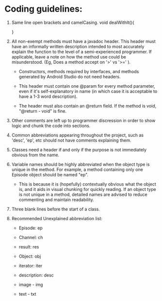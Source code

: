 # Coding guidelines:

1. Same line open brackets and camelCasing. void dealWithIt(){

   }

2. All non-exempt methods must have a javadoc header. This header must have an informally written description intended to most 
accurately explain the function to the level of a semi-experienced programmer. If applicable, leave a note on how the method use could 
be misunderstood. (Eg, Does a method accept on '>' vs '>=' ).

   - Constructors, methods required by interfaces, and methods generated by Android Studio do not need headers.

   - This header must contain one @param for every method parameter, even if it's self-explanatory in name (in which case it is acceptable to have a 1-3 word description).

   - The header must also contain an @return field. If the method is void, "@return - void" is fine.

3. Other comments are left up to programmer discression in order to show logic and chunk the code into 
sections.

4. Common abbreviations appearing throughout the project, 
such as 'desc', 'ep', etc should not have comments explaining them.

5. Classes need a header if and only if the purpose is not immediately obvious from the name. 

6. Variable names should be highly abbreviated when the object type is unique in the method.
For example, a method containing only one Episode object should be named "ep". 

   - This is because it is (hopefully) contextually obvious what the object is, and it aids in visual chunking for quickly reading.
If an object type is not unique in a method, detailed names are advised to reduce commenting and maintain
readability.

7. Three blank lines before the start of a class.

8. Recommended Unexplained abbreviation list:

	- Episode: ep
  
	- Channel: ch
  
	- result: res
  
	- Object: obj
  
	- iterator: iter
	
	- description: desc
	
	- image - img
	
	- text - txt
  
